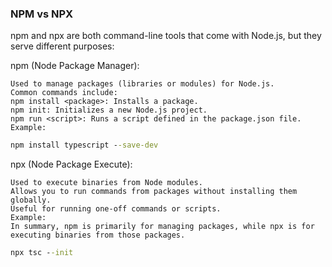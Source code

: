 ### NPM vs NPX

npm and npx are both command-line tools that come with Node.js, but they serve different purposes:

npm (Node Package Manager):
```
Used to manage packages (libraries or modules) for Node.js.
Common commands include:
npm install <package>: Installs a package.
npm init: Initializes a new Node.js project.
npm run <script>: Runs a script defined in the package.json file.
Example:
```
```cmd
npm install typescript --save-dev
```
npx (Node Package Execute):

```
Used to execute binaries from Node modules.
Allows you to run commands from packages without installing them globally.
Useful for running one-off commands or scripts.
Example:
In summary, npm is primarily for managing packages, while npx is for executing binaries from those packages.
```
```cmd
npx tsc --init
```
